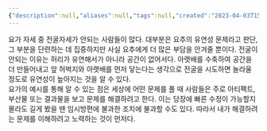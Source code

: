 ```yaml
---
{"description":null,"aliases":null,"tags":null,"created":"2023-04-03T15:23:07","updated":"2023-07-15T21:33:02","title":"아티팩트가 아닌 문제 자체에 집중하라","dg-publish":true,"permalink":"/docs/아티팩트가 아닌 문제 자체에 집중하라/","dgPassFrontmatter":true}
---
```


요가 자세 중 전굴자세가 안되는 사람들이 많다. 대부분은 요추의 유연성 문제라고 판단, 그 부분을 단련하는 데 집중하지만 사실 요추에게 더 많은 부담을 안겨줄 뿐이다. 전굴이 안되는 이유는 허리가 유연해서가 아니라 공간이 없어서다. 아랫배를 수축하여 공간을 더 만들어내고 앞 허벅지와 아랫배를 먼저 닿는다는 생각으로 전굴을 시도하면 놀라울 정도로 유연성이 높아지는 것을 알 수 있다.  
요가의 예시를 통해 알 수 있는 점은 세상에 어떤 문제를 풀 때 사람들은 주로 아티팩트, 부산물 또는 결과물을 보고 문제를 해결하려고 한다. 이는 당장에 빠른 수정이 가능할지 몰라도 길게 봤을 땐 임시방편에 불과한 조치에 불과할 수도 있다. 따라서 내가 해결하려는 문제를 이해하려고 노력하는 것이 먼저다.
